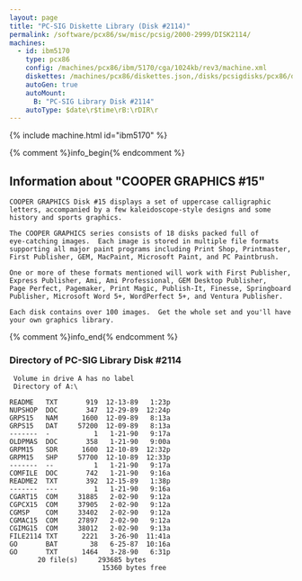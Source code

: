 ```yaml
---
layout: page
title: "PC-SIG Diskette Library (Disk #2114)"
permalink: /software/pcx86/sw/misc/pcsig/2000-2999/DISK2114/
machines:
  - id: ibm5170
    type: pcx86
    config: /machines/pcx86/ibm/5170/cga/1024kb/rev3/machine.xml
    diskettes: /machines/pcx86/diskettes.json,/disks/pcsigdisks/pcx86/diskettes.json
    autoGen: true
    autoMount:
      B: "PC-SIG Library Disk #2114"
    autoType: $date\r$time\rB:\rDIR\r
---
```


{% include machine.html id="ibm5170" %}

{% comment %}info_begin{% endcomment %}

## Information about "COOPER GRAPHICS #15"

    COOPER GRAPHICS Disk #15 displays a set of uppercase calligraphic
    letters, accompanied by a few kaleidoscope-style designs and some
    history and sports graphics.
    
    The COOPER GRAPHICS series consists of 18 disks packed full of
    eye-catching images.  Each image is stored in multiple file formats
    supporting all major paint programs including Print Shop, Printmaster,
    First Publisher, GEM, MacPaint, Microsoft Paint, and PC Paintbrush.
    
    One or more of these formats mentioned will work with First Publisher,
    Express Publisher, Ami, Ami Professional, GEM Desktop Publisher,
    Page Perfect, Pagemaker, Print Magic, Publish-It, Finesse, Springboard
    Publisher, Microsoft Word 5+, WordPerfect 5+, and Ventura Publisher.
    
    Each disk contains over 100 images.  Get the whole set and you'll have
    your own graphics library.
{% comment %}info_end{% endcomment %}


### Directory of PC-SIG Library Disk #2114

     Volume in drive A has no label
     Directory of A:\

    README   TXT       919  12-13-89   1:23p
    NUPSHOP  DOC       347  12-29-89  12:24p
    GRPS15   NAM      1600  12-09-89   8:13a
    GRPS15   DAT     57200  12-09-89   8:13a
    -------  -           1   1-21-90   9:17a
    OLDPMAS  DOC       358   1-21-90   9:00a
    GRPM15   SDR      1600  12-10-89  12:32p
    GRPM15   SHP     57700  12-10-89  12:33p
    -------  --          1   1-21-90   9:17a
    COMFILE  DOC       742   1-21-90   9:16a
    README2  TXT       392  12-15-89   1:38p
    -------  ---         1   1-21-90   9:16a
    CGART15  COM     31885   2-02-90   9:12a
    CGPCX15  COM     37905   2-02-90   9:12a
    CGMSP    COM     33402   2-02-90   9:12a
    CGMAC15  COM     27897   2-02-90   9:12a
    CGIMG15  COM     38012   2-02-90   9:13a
    FILE2114 TXT      2221   3-26-90  11:41a
    GO       BAT        38   6-25-87  10:16a
    GO       TXT      1464   3-28-90   6:31p
           20 file(s)     293685 bytes
                           15360 bytes free
